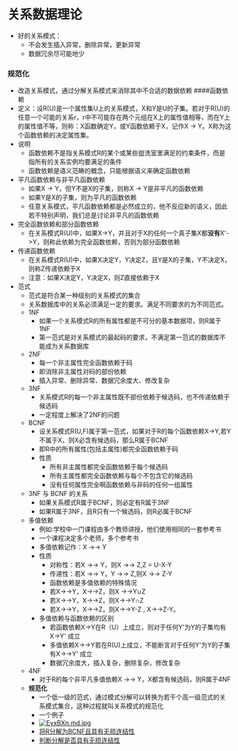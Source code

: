 # 关系数据理论
- 好的关系模式：
	- 不会发生插入异常，删除异常，更新异常
	- 数据冗余尽可能地少
### 规范化
- 改造关系模式，通过分解关系模式来消除其中不合适的数据依赖
####函数依赖
- 定义：设R(U)是一个属性集U上的关系模式，X和Y是U的子集。若对于R(U)的任意一个可能的关系r，r中不可能存在两个元组在X上的属性值相等，而在Y上的属性值不等，则称：X函数确定Y，或Y函数依赖于X，记作X -> Y。X称为这个函数依赖的决定属性集。
- 说明
	- 函数依赖不是指关系模式R的某个或某些盥洗室里满足的约束条件，而是指所有的关系实例均要满足的条件
	- 函数依赖是语义范畴的概念，只能根据语义来确定函数依赖
- 平凡函数依赖与非平凡函数依赖
	- 如果X -> Y，但Y不是X的子集，则称X -> Y是非平凡的函数依赖
	- 如果Y是X的子集，则为平凡的函数依赖
	- 任意关系模式，平凡函数依赖都是必然成立的，他不反应新的语义，因此若不特别声明，我们总是讨论非平凡的函数依赖
- 完全函数依赖和部分函数依赖
	- 在关系模式R(U)中，如果X->Y，并且对于X的任何一个真子集X都**没有**X'->Y，则称此依赖为完全函数依赖，否则为部分函数依赖
- 传递函数依赖
	- 在关系模式R(U)中，如果X决定Y，Y决定Z，且Y是X的子集，Y不决定X，则称Z传递依赖于X
	- 注意：如果X决定Y，Y决定X，则Z直接依赖于X
- 范式	
	- 范式是符合某一种级别的关系模式的集合
	- 关系数据库中的关系必须满足一定的要求。满足不同要求的为不同范式。
	- 1NF
		- 如果一个关系模式R的所有属性都是不可分的基本数据项，则R属于1NF
		- 第一范式是对关系模式的最起码的要求，不满足第一范式的数据库不能成为关系数据库
	- 2NF
		- 每一个非主属性完全函数依赖于码
		- 即消除非主属性对码的部份依赖
		- 插入异常、删除异常、数据冗余度大、修改复杂
	- 3NF
		- 关系模式R的每一个非主属性既不部份依赖于候选码，也不传递依赖于候选码
		- 一定程度上解决了2NF的问题
	- BCNF
		- 设关系模式R(U,F)属于第一范式，如果对于R的每个函数依赖X->Y,若Y不属于X，则X必含有候选码，那么R属于BCNF
		- 即R中的所有属性(包括主属性)都完全函数依赖于码
		- 性质
			- 所有非主属性都完全函数依赖于每个候选码
			- 所有主属性都完全函数依赖与每个不包含它的候选码
			- 没有任何属性完全啊函数依赖与非码的任何一组属性
	- 3NF 与 BCNF 的关系 
		- 如果关系模式R属于BCNF，则必定有R属于3NF
		- 如果R属于3NF，且R只有一个候选码，则R必属于BCNF
	- 多值依赖
		- 例如:学校中一门课程由多个教师讲授，他们使用相同的一套参考书
		- 一个课程决定多个老师，多个参考书
		- 多值依赖记作：X ->-> Y
		- 性质
			- 对称性：若X ->-> Y，则X ->-> Z,Z = U-X-Y
			- 传递性：若X ->-> Y，Y ->-> Z,则X ->-> Z-Y
			- 函数依赖是多值依赖的特殊情况
			- 若X→→Y，X→→Z，则X →→Y∪Z
			- 若X→→Y，X→→Z，则X→→Y∩Z
			- 若X→→Y，X→→Z，则X→→Y-Z , X→→Z-Y。
		- 多值依赖与函数依赖的区别
			- 若函数依赖X→Y在R（U）上成立，则对于任何Y'为Y的子集均有X→Y' 成立
			- 多值依赖X→→Y若在R(U)上成立，不能断言对于任何Y'为Y的子集有X→→Y' 成立
			- 数据冗余度大，插入复杂，删除复杂，修改复杂
	- 4NF
		- 对于R的每个非平凡多值依赖X ->-> Y，X都含有候选码，则R属于4NF
	- **规范化**
		- 一个低一级的范式，通过模式分解可以转换为若干个高一级范式的关系模式集合，这种过程就叫关系模式的规范化
		- 一个例子
		- [![EyxBXn.md.jpg](https://s2.ax1x.com/2019/05/08/EyxBXn.md.jpg)](https://imgchr.com/i/EyxBXn)
		- [将R分解为BCNF且具有无损连结性](https://blog.csdn.net/panxiqie___/article/details/38899021)
		- [判断分解是否具有无损连结性](https://www.cnblogs.com/bewolf/p/4443730.html)

